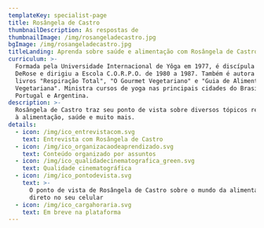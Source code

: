```yaml
---
templateKey: specialist-page
title: Rosângela de Castro
thumbnailDescription: As respostas de
thumbnailImage: /img/rosangeladecastro.jpg
bgImage: /img/rosangeladecastro.jpg
titleLanding: Aprenda sobre saúde e alimentação com Rosângela de Castro
curriculum: >-
  Formada pela Universidade Internacional de Yôga em 1977, é discípula do Mestre
  DeRose e dirigiu a Escola C.O.R.P.O. de 1980 a 1987. Também é autora dos
  livros "Respiração Total", "O Gourmet Vegetariano" e "Guia de Alimentação
  Vegetariana". Ministra cursos de yoga nas principais cidades do Brasil,
  Portugal e Argentina.
description: >-
  Rosângela de Castro traz seu ponto de vista sobre diversos tópicos referentes
  à alimentação, saúde e muito mais.
details:
  - icon: /img/ico_entrevistacom.svg
    text: Entrevista com Rosângela de Castro
  - icon: /img/ico_organizacaodeaprendizado.svg
    text: Conteúdo organizado por assuntos
  - icon: /img/ico_qualidadecinematografica_green.svg
    text: Qualidade cinematográfica
  - icon: /img/ico_pontodevista.svg
    text: >-
      O ponto de vista de Rosângela de Castro sobre o mundo da alimentação
      direto no seu celular
  - icon: /img/ico_cargahoraria.svg
    text: Em breve na plataforma
---
```


